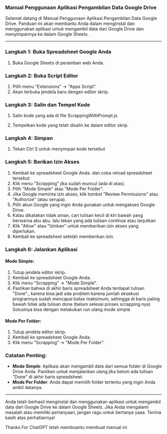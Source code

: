 ### Manual Penggunaan Aplikasi Pengambilan Data Google Drive

Selamat datang di Manual Penggunaan Aplikasi Pengambilan Data Google Drive. Panduan ini akan membantu Anda dalam menginstal dan menggunakan aplikasi untuk mengambil data dari Google Drive dan menyimpannya ke dalam Google Sheets.

---

### Langkah 1: Buka Spreadsheet Google Anda

1. Buka Google Sheets di peramban web Anda.

### Langkah 2: Buka Script Editor

1. Pilih menu "Extensions" -> "Apps Script".
2. Akan terbuka jendela baru dengan editor skrip.

### Langkah 3: Salin dan Tempel Kode

1. Salin kode yang ada di file ScrappingWithPrompt.js

2. Tempelkan kode yang telah disalin ke dalam editor skrip.

### Langkah 4: Simpan

1. Tekan Ctrl S untuk menyimpan kode tersebut

### Langkah 5: Berikan Izin Akses

1. Kembali ke spreadsheet Google Anda. dan coba reload spreadsheet tersebut
2. Klik menu "Scrapping" jika sudah muncul (ada di atas).
3. Pilih "Mode Simple" atau "Mode Per Folder".
4. Jika Google meminta izin akses, klik tombol "Review Permissions" atau "Authorize" (atau serupa).
5. Pilih akun Google yang ingin Anda gunakan untuk mengakses Google Drive.
6. Kalau dikatakan tidak aman, cari tulisan kecil di kiri bawah yang berwarna abu abu. lalu tekan yang ada tulisan continue atau lanjutkan
6. Klik "Allow" atau "Izinkan" untuk memberikan izin akses yang diperlukan.
7. Kembali ke spreadsheet setelah memberikan izin.

### Langkah 6: Jalankan Aplikasi

#### Mode Simple:

1. Tutup jendela editor skrip.
2. Kembali ke spreadsheet Google Anda.
3. Klik menu "Scrapping" -> "Mode Simple".
5. Pastikan bahwa di akhir baris spreadsheet Anda terdapat tulisan "Done"., karena bisa jadi ada problem karena jumlah eksekusi programnya sudah mencapai batas maksimum, sehingga di baris paling bawah tidak ada tulisan done (belum selesai proses scrapping nya) Solusinya bisa dengan melakukan run ulang mode simple


#### Mode Per Folder:

1. Tutup jendela editor skrip.
2. Kembali ke spreadsheet Google Anda.
3. Klik menu "Scrapping" -> "Mode Per Folder".

### Catatan Penting:

- **Mode Simple**: Aplikasi akan mengambil data dari semua folder di Google Drive Anda. Pastikan untuk menjalankan ulang jika belum ada tulisan "Done" di akhir baris spreadsheet.
- **Mode Per Folder**: Anda dapat memilih folder tertentu yang ingin Anda ambil datanya.

---

Anda telah berhasil menginstal dan menggunakan aplikasi untuk mengambil data dari Google Drive ke dalam Google Sheets. Jika Anda mengalami masalah atau memiliki pertanyaan, jangan ragu untuk bertanya yaaa. Terima kasih atas perhatiannya!

Thanks For ChatGPT telah membuantu membuat manual ini